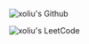 



![xoliu's Github](https://github-readme-stats.vercel.app/api?username=xoliu1&show_icons=true&theme=merko&count_private=true)

![xoliu's LeetCode](https://stats.justsong.cn/api/csdn?id=xoliu&theme=dark)
